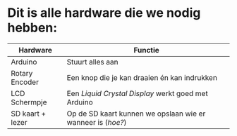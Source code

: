 # Dit is alle hardware die we nodig hebben:
Hardware|Functie
---|---
Arduino | Stuurt alles aan
Rotary Encoder | Een knop die je kan draaien én kan indrukken
LCD Schermpje | Een *Liquid Crystal Display* werkt goed met Arduino
SD kaart + lezer | Op de SD kaart kunnen we opslaan wie er wanneer is (*hoe?*)
